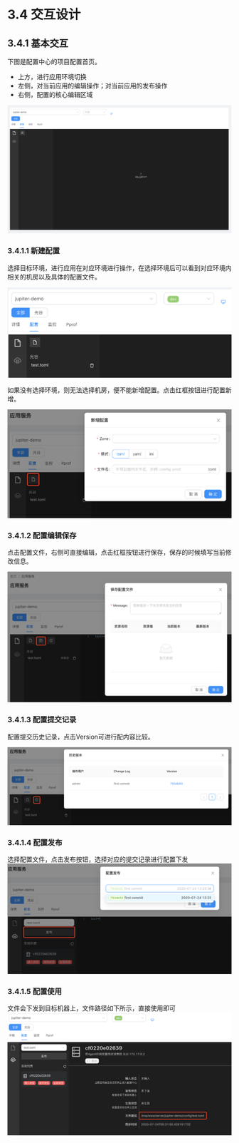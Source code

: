 # 3.4 交互设计

## 3.4.1 基本交互

下图是配置中心的项目配置首页。

- 上方，进行应用环境切换
- 左侧，对当前应用的编辑操作；对当前应用的发布操作
- 右侧，配置的核心编辑区域
  
![image](../static/juno/config3.4.1.png)


### 3.4.1.1 新建配置

选择目标环境，进行应用在对应环境进行操作，在选择环境后可以看到对应环境内相关的机房以及具体的配置文件。


![image](../static/juno/config3.4.2.png)

如果没有选择环境，则无法选择机房，便不能新增配置。点击红框按钮进行配置新增。

![image](../static/juno/config3.4.3.png)


### 3.4.1.2 配置编辑保存

点击配置文件，右侧可直接编辑，点击红框按钮进行保存，保存的时候填写当前修改信息。

![image](../static/juno/config3.4.4.png)

### 3.4.1.3 配置提交记录

配置提交历史记录，点击Version可进行配内容比较。

![image](../static/juno/config3.4.5.png)

### 3.4.1.4 配置发布

选择配置文件，点击发布按钮，选择对应的提交记录进行配置下发
![image](../static/juno/config3.4.6.png)

### 3.4.1.5 配置使用

文件会下发到目标机器上，文件路径如下所示，直接使用即可
![image](../static/juno/config3.4.7.png)

